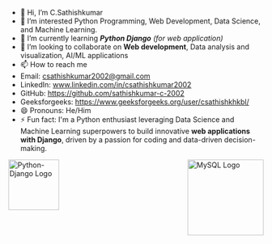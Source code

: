 - 👋 Hi, I’m C.Sathishkumar
- 👀 I’m interested Python Programming, Web Development, Data Science, and Machine Learning.
- 🌱 I’m currently learning ***Python Django*** *(for web application)*
- 💞️ I’m looking to collaborate on **Web development**, Data analysis and visualization, AI/ML applications
- 📫 How to reach me
- Email: csathishkumar2002@gmail.com
- LinkedIn: www.linkedin.com/in/csathishkumar2002
- GitHub: https://github.com/sathishkumar-c-2002
- Geeksforgeeks: https://www.geeksforgeeks.org/user/csathishkhkbl/
- 😄 Pronouns: He/Him
- ⚡ Fun fact: I'm a Python enthusiast leveraging Data Science and Machine Learning superpowers to build innovative **web applications with Django**, driven by a passion for coding and data-driven decision-making.

<div style="display: flex; justify-content: space-between;">
<img src="https://www.opengis.ch/wp-content/uploads/2020/04/django-python-logo.png" alt="Python-Django Logo" width="100">
<img src="https://www.pngplay.com/wp-content/uploads/7/Mysql-Logo-PNG-HD-Quality.png" alt="MySQL Logo" width="150">
</div>

